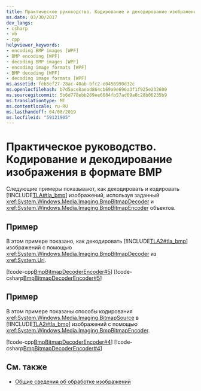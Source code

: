 ```yaml
---
title: Практическое руководство. Кодирование и декодирование изображения в формате BMP
ms.date: 03/30/2017
dev_langs:
- csharp
- vb
- cpp
helpviewer_keywords:
- encoding BMP images [WPF]
- BMP encoding [WPF]
- decoding BMP images [WPF]
- encoding image formats [WPF]
- BMP decoding [WPF]
- decoding image formats [WPF]
ms.assetid: feb5ef27-28ac-40ab-bfc2-e0456990d32c
ms.openlocfilehash: b7d5ace8aead864cb69a9e696a3f1f925e232600
ms.sourcegitcommit: 5b6d778ebb269ee6684fb57ad69a8c28b06235b9
ms.translationtype: MT
ms.contentlocale: ru-RU
ms.lasthandoff: 04/08/2019
ms.locfileid: "59121905"
---
```

# <a name="how-to-encode-and-decode-a-bmp-image"></a>Практическое руководство. Кодирование и декодирование изображения в формате BMP
Следующие примеры показывают, как декодировать и кодировать [!INCLUDE[TLA#tla_bmp](../../../../includes/tlasharptla-bmp-md.md)] изображений, используя заданный <xref:System.Windows.Media.Imaging.BmpBitmapDecoder> и <xref:System.Windows.Media.Imaging.BmpBitmapEncoder> объектов.  
  
## <a name="example"></a>Пример  
 В этом примере показано, как декодировать [!INCLUDE[TLA2#tla_bmp](../../../../includes/tla2sharptla-bmp-md.md)] изображений с помощью <xref:System.Windows.Media.Imaging.BmpBitmapDecoder> из <xref:System.Uri>.  
  
 [!code-cpp[BmpBitmapDecoderEncoder#5](~/samples/snippets/cpp/VS_Snippets_Wpf/BmpBitmapDecoderEncoder/CPP/anotherfile.cpp#5)]
 [!code-csharp[BmpBitmapDecoderEncoder#5](~/samples/snippets/csharp/VS_Snippets_Wpf/BmpBitmapDecoderEncoder/CSharp/BitmapFrame.cs#5)]
   
  
## <a name="example"></a>Пример  
 В этом примере показаны способы кодирования <xref:System.Windows.Media.Imaging.BitmapSource> в [!INCLUDE[TLA2#tla_bmp](../../../../includes/tla2sharptla-bmp-md.md)] изображений с помощью <xref:System.Windows.Media.Imaging.BmpBitmapEncoder>.  
  
 [!code-cpp[BmpBitmapDecoderEncoder#4](~/samples/snippets/cpp/VS_Snippets_Wpf/BmpBitmapDecoderEncoder/CPP/anotherfile.cpp#4)]
 [!code-csharp[BmpBitmapDecoderEncoder#4](~/samples/snippets/csharp/VS_Snippets_Wpf/BmpBitmapDecoderEncoder/CSharp/BitmapFrame.cs#4)]
   
  
## <a name="see-also"></a>См. также

- [Общие сведения об обработке изображений](imaging-overview.md)
